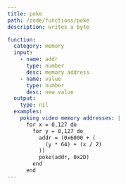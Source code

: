 ```yaml
---
title: poke
path: /code/functions/poke
description: writes a byte

function:
  category: memory
  input:
    - name: addr
      type: number
      desc: memory address
    - name: value
      type: number
      desc: new value
  output:
    type: nil
  examples:
    poking video memory addresses: |
      for x = 0,127 do
        for y = 0,127 do
          addr = (0x6000 + (
            (y * 64) + (x / 2)
          ))
          poke(addr, 0x2D)
        end
      end
---
```


